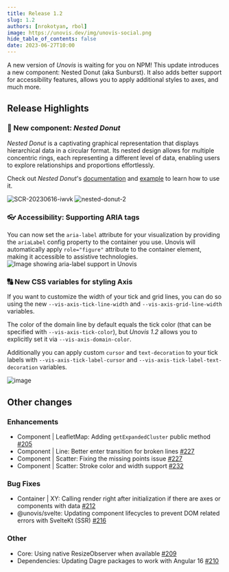 ```yaml
---
title: Release 1.2
slug: 1.2
authors: [nrokotyan, rbol]
image: https://unovis.dev/img/unovis-social.png
hide_table_of_contents: false
date: 2023-06-27T10:00
---
```


A new version of _Unovis_ is waiting for you on NPM! This update introduces a new component: Nested Donut (aka Sunburst). It also adds better support for accessibility features, allows you to apply additional styles to axes, and much more.

## Release Highlights
### 🍩  New component: _Nested Donut_
_Nested Donut_ is a captivating graphical representation that displays hierarchical data in a circular format. Its nested design allows for multiple concentric rings, each representing a different level of data, enabling users to explore relationships and proportions effortlessly.

Check out _Nested Donut_'s [documentation](https://unovis.dev/docs/misc/NestedDonut) and [example](https://unovis.dev/gallery/view?collection=Networks%20and%20Flows&title=Sunburst%20Nested%20Donut) to learn how to use it.

<img  alt="SCR-20230616-iwvk" src="https://github.com/f5/unovis/assets/755708/4903488a-275a-4595-9dbf-de9d6ff918eb"/>
<img  alt="nested-donut-2" src="https://github.com/f5/unovis/assets/755708/cd1d2119-e789-44a3-a673-d9fdc23f767d"/>


### 👓  Accessibility: Supporting ARIA tags
You can now set the `aria-label` attribute for your visualization by providing the `ariaLabel` config property to the container you use. Unovis will automatically apply `role="figure"` attribute to the container element, making it accessible to assistive technologies.
<img alt="Image showing aria-label support in Unovis" src="https://github.com/f5/unovis/assets/755708/028ea127-899c-455e-ad23-e02121019440"/>


### 🔠  New CSS variables for styling Axis
If you want to customize the width of your tick and grid lines, you can do so using the new `--vis-axis-tick-line-width` and `--vis-axis-grid-line-width` variables.

The color of the domain line by default equals the tick color (that can be specified with `--vis-axis-tick-color`), but _Unovis 1.2_ allows you to explicitly set it via `--vis-axis-domain-color`.

Additionally you can apply custom `cursor` and `text-decoration` to your tick labels with `--vis-axis-tick-label-cursor` and `--vis-axis-tick-label-text-decoration` variables.

<img  alt="image" src="https://github.com/f5/unovis/assets/755708/8bce43b1-d955-4683-a55a-6596da9b2bf0"/>


## Other changes
### Enhancements
* Component | LeafletMap: Adding `getExpandedCluster` public method [#205](https://github.com/f5/unovis/pull/205)
* Component | Line: Better enter transition for broken lines [#227](https://github.com/f5/unovis/pull/227)
* Component | Scatter: Fixing the missing points issue [#227](https://github.com/f5/unovis/pull/227)
* Component | Scatter: Stroke color and width support [#232](https://github.com/f5/unovis/pull/232)

### Bug Fixes
* Container | XY: Calling render right after initialization if there are axes or components with data [#212](https://github.com/f5/unovis/pull/212)
* @unovis/svelte: Updating component lifecycles to prevent DOM related errors with SvelteKt (SSR) [#216](https://github.com/f5/unovis/pull/216)

### Other
* Core: Using native ResizeObserver when available [#209](https://github.com/f5/unovis/pull/209)
* Dependencies: Updating Dagre packages to work with Angular 16 [#210](https://github.com/f5/unovis/pull/210)

